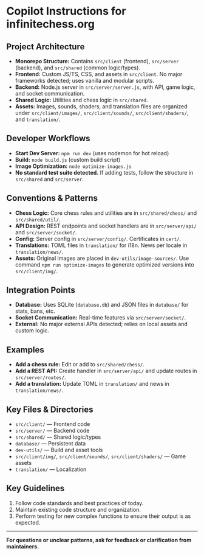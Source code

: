 # Copilot Instructions for infinitechess.org

## Project Architecture
- **Monorepo Structure:** Contains `src/client` (frontend), `src/server` (backend), and `src/shared` (common logic/types).
- **Frontend:** Custom JS/TS, CSS, and assets in `src/client`. No major frameworks detected; uses vanilla and modular scripts.
- **Backend:** Node.js server in `src/server/server.js`, with API, game logic, and socket communication.
- **Shared Logic:** Utilities and chess logic in `src/shared`.
- **Assets:** Images, sounds, shaders, and translation files are organized under `src/client/images/`, `src/client/sounds/`, `src/client/shaders/`, and `translation/`.

## Developer Workflows
- **Start Dev Server:** `npm run dev` (uses nodemon for hot reload)
- **Build:** `node build.js` (custom build script)
- **Image Optimization:** `node optimize-images.js`
- **No standard test suite detected.** If adding tests, follow the structure in `src/shared` and `src/server`.

## Conventions & Patterns
- **Chess Logic:** Core chess rules and utilities are in `src/shared/chess/` and `src/shared/util/`.
- **API Design:** REST endpoints and socket handlers are in `src/server/api/` and `src/server/socket/`.
- **Config:** Server config in `src/server/config/`. Certificates in `cert/`.
- **Translations:** TOML files in `translation/` for i18n. News per locale in `translation/news/`.
- **Assets:** Original images are placed in `dev-utils/image-sources/`. Use command `npm run optimize-images` to generate optimized versions into `src/client/img/`.

## Integration Points
- **Database:** Uses SQLite (`database.db`) and JSON files in `database/` for stats, bans, etc.
- **Socket Communication:** Real-time features via `src/server/socket/`.
- **External:** No major external APIs detected; relies on local assets and custom logic.

## Examples
- **Add a chess rule:** Edit or add to `src/shared/chess/`.
- **Add a REST API:** Create handler in `src/server/api/` and update routes in `src/server/routes/`.
- **Add a translation:** Update TOML in `translation/` and news in `translation/news/`.

## Key Files & Directories
- `src/client/` — Frontend code
- `src/server/` — Backend code
- `src/shared/` — Shared logic/types
- `database/` — Persistent data
- `dev-utils/` — Build and asset tools
- `src/client/img/`, `src/client/sounds/`, `src/client/shaders/` — Game assets
- `translation/` — Localization

## Key Guidelines
1. Follow code standards and best practices of today.
2. Maintain existing code structure and organization.
3. Perform testing for new complex functions to ensure their output is as expected.

---
**For questions or unclear patterns, ask for feedback or clarification from maintainers.**
